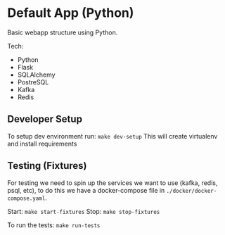 # Default App (Python)

Basic webapp structure using Python.

Tech:
 * Python
 * Flask
 * SQLAlchemy
 * PostreSQL
 * Kafka
 * Redis

## Developer Setup

To setup dev environment run: `make dev-setup`
This will create virtualenv and install requirements


## Testing (Fixtures)

For testing we need to spin up the services we want to use (kafka, redis, psql, etc), to do this
we have a docker-compose file in `./docker/docker-compose.yaml`.

Start: `make start-fixtures`
Stop: `make stop-fixtures`

To run the tests:
`make run-tests`
